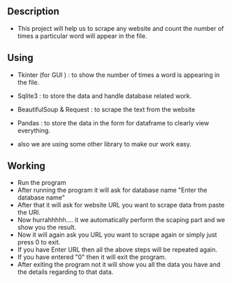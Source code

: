 ## Description

- This project will help us to scrape any website and count the number of times a particular word
will appear in the file.

## Using 

- Tkinter (for GUI ) : to show the number of times a word is appearing in the file.

- Sqlite3 :  to store the data and handle database related work.

- BeautifulSoup & Request : to scrape the text from the website

- Pandas : to store the data in the form for dataframe to clearly view everything.

- also we are using some other library to make our work easy.


## Working

- Run the program
- After running the program it will ask for database name "Enter the database name"
- After that it will ask for website URL you want to scrape data from paste the URl.
- Now hurrahhhhh.... it we automatically perform the scaping part and we show you the result.
- Now it will again ask you URL you want to scrape again or simply just press 0 to exit.
- If you have Enter URL then all the above steps will be repeated again.
- If you have entered "0" then it will exit the program.
- After exiting the program not it will show you all the data you have and the details 
regarding to that data.